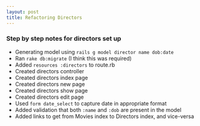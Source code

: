 ```yaml
---
layout: post
title: Refactoring Directors
---
```


### Step by step notes for directors set up

 - Generating model using `rails g model director name dob:date`
 - Ran `rake db:migrate` (I think this was required)
 - Added `resources :directors` to route.rb
 - Created directors controller
 - Created directors index page
 - Created directors new page
 - Created directors show page
 - Created directors edit page
 - Used `form date_select` to capture date in appropriate format
 - Added validation that both `:name` and `:dob` are present in the model
 - Added links to get from Movies index to Directors index, and vice-versa
 